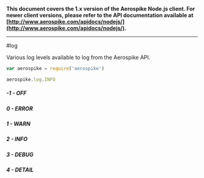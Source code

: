 **This document covers the 1.x version of the Aerospike Node.js client. For newer
client versions, please refer to the API documentation available at
[http://www.aerospike.com/apidocs/nodejs/](http://www.aerospike.com/apidocs/nodejs/).**

----------

#log

Various log levels available to log from the Aerospike API.

```js
var aerospike = require('aerospike')

aerospike.log.INFO
```

##### -1 - OFF

#####  0 - ERROR

#####  1 - WARN

#####  2 - INFO

#####  3 - DEBUG

#####  4 - DETAIL
